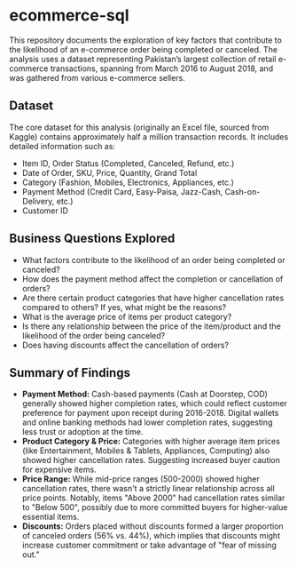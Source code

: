 # ecommerce-sql

This repository documents the exploration of key factors that contribute to the likelihood of an e-commerce order being completed or canceled. The analysis uses a dataset representing Pakistan’s largest collection of retail e-commerce transactions, spanning from March 2016 to August 2018, and was gathered from various e-commerce sellers.

## Dataset

The core dataset for this analysis (originally an Excel file, sourced from Kaggle) contains approximately half a million transaction records. It includes detailed information such as:
* Item ID, Order Status (Completed, Canceled, Refund, etc.)
* Date of Order, SKU, Price, Quantity, Grand Total
* Category (Fashion, Mobiles, Electronics, Appliances, etc.)
* Payment Method (Credit Card, Easy-Paisa, Jazz-Cash, Cash-on-Delivery, etc.)
* Customer ID

## Business Questions Explored

* What factors contribute to the likelihood of an order being completed or canceled?
* How does the payment method affect the completion or cancellation of orders?
* Are there certain product categories that have higher cancellation rates compared to others? If yes, what might be the reasons?
* What is the average price of items per product category?
* Is there any relationship between the price of the item/product and the likelihood of the order being canceled?
* Does having discounts affect the cancellation of orders?

## Summary of Findings

* **Payment Method:** Cash-based payments (Cash at Doorstep, COD) generally showed higher completion rates, which could reflect customer preference for payment upon receipt during 2016-2018. Digital wallets and online banking methods had lower completion rates, suggesting less trust or adoption at the time.
* **Product Category & Price:** Categories with higher average item prices (like Entertainment, Mobiles & Tablets, Appliances, Computing) also showed higher cancellation rates. Suggesting increased buyer caution for expensive items.
* **Price Range:** While mid-price ranges (500-2000) showed higher cancellation rates, there wasn't a strictly linear relationship across all price points. Notably, items "Above 2000" had cancellation rates similar to "Below 500", possibly due to more committed buyers for higher-value essential items.
* **Discounts:** Orders placed without discounts formed a larger proportion of canceled orders (56% vs. 44%), which implies that discounts might increase customer commitment or take advantage of "fear of missing out."
